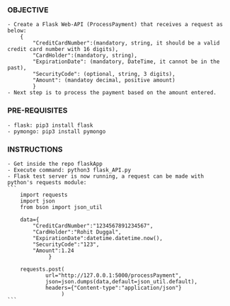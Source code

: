 ### OBJECTIVE
	- Create a Flask Web-API (ProcessPayment) that receives a request as below:
		{
			"CreditCardNumber":(mandatory, string, it should be a valid credit card number with 16 digits),
			"CardHolder":(mandatory, string),
			"ExpirationDate": (mandatory, DateTime, it cannot be in the past),
			"SecurityCode": (optional, string, 3 digits),
			"Amount": (mandatoy decimal, positive amount)
	     	}
	- Next step is to process the payment based on the amount entered.

### PRE-REQUISITES
	- flask: pip3 install flask
	- pymongo: pip3 install pymongo

### INSTRUCTIONS
	- Get inside the repo flaskApp
	- Execute command: python3 flask_API.py
	- Flask test server is now running, a request can be made with python's requests module:
	```
		import requests
		import json
		from bson import json_util

		data={
			"CreditCardNumber":"1234567891234567",
			"CardHolder":"Rohit Duggal",
			"ExpirationDate":datetime.datetime.now(),
			"SecurityCode":"123",
			"Amount":1.24
	     	     }

		requests.post(
				url="http://127.0.0.1:5000/processPayment",
				json=json.dumps(data,default=json_util.default),
				headers={"Content-type":"application/json"}
		     	     )
	```
